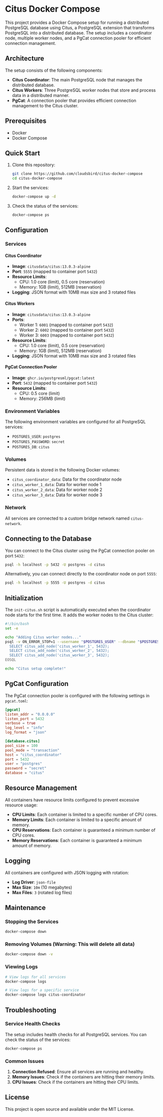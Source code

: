 # Citus Docker Compose

This project provides a Docker Compose setup for running a distributed PostgreSQL database using Citus, a PostgreSQL extension that transforms PostgreSQL into a distributed database. The setup includes a coordinator node, multiple worker nodes, and a PgCat connection pooler for efficient connection management.

## Architecture

The setup consists of the following components:

- **Citus Coordinator**: The main PostgreSQL node that manages the distributed database.
- **Citus Workers**: Three PostgreSQL worker nodes that store and process data in a distributed manner.
- **PgCat**: A connection pooler that provides efficient connection management to the Citus cluster.

## Prerequisites

- Docker
- Docker Compose

## Quick Start

1. Clone this repository:
   ```bash
   git clone https://github.com/cloudsbird/citus-docker-compose
   cd citus-docker-compose
   ```

2. Start the services:
   ```bash
   docker-compose up -d
   ```

3. Check the status of the services:
   ```bash
   docker-compose ps
   ```

## Configuration

### Services

#### Citus Coordinator
- **Image**: `citusdata/citus:13.0.3-alpine`
- **Port**: `5555` (mapped to container port `5432`)
- **Resource Limits**:
  - CPU: 1.0 core (limit), 0.5 core (reservation)
  - Memory: 1GB (limit), 512MB (reservation)
- **Logging**: JSON format with 10MB max size and 3 rotated files

#### Citus Workers
- **Image**: `citusdata/citus:13.0.3-alpine`
- **Ports**:
  - Worker 1: `6001` (mapped to container port `5432`)
  - Worker 2: `6002` (mapped to container port `5432`)
  - Worker 3: `6003` (mapped to container port `5432`)
- **Resource Limits**:
  - CPU: 1.0 core (limit), 0.5 core (reservation)
  - Memory: 1GB (limit), 512MB (reservation)
- **Logging**: JSON format with 10MB max size and 3 rotated files

#### PgCat Connection Pooler
- **Image**: `ghcr.io/postgresml/pgcat:latest`
- **Port**: `5432` (mapped to container port `5432`)
- **Resource Limits**:
  - CPU: 0.5 core (limit)
  - Memory: 256MB (limit)

### Environment Variables

The following environment variables are configured for all PostgreSQL services:

- `POSTGRES_USER`: `postgres`
- `POSTGRES_PASSWORD`: `secret`
- `POSTGRES_DB`: `citus`

### Volumes

Persistent data is stored in the following Docker volumes:

- `citus_coordinator_data`: Data for the coordinator node
- `citus_worker_1_data`: Data for worker node 1
- `citus_worker_2_data`: Data for worker node 2
- `citus_worker_3_data`: Data for worker node 3

### Network

All services are connected to a custom bridge network named `citus-network`.

## Connecting to the Database

You can connect to the Citus cluster using the PgCat connection pooler on port `5432`:

```bash
psql -h localhost -p 5432 -U postgres -d citus
```

Alternatively, you can connect directly to the coordinator node on port `5555`:

```bash
psql -h localhost -p 5555 -U postgres -d citus
```

## Initialization

The `init-citus.sh` script is automatically executed when the coordinator node starts for the first time. It adds the worker nodes to the Citus cluster:

```bash
#!/bin/bash
set -e

echo "Adding Citus worker nodes..."
psql -v ON_ERROR_STOP=1 --username "$POSTGRES_USER" --dbname "$POSTGRES_DB" <<-EOSQL
  SELECT citus_add_node('citus_worker_1', 5432);
  SELECT citus_add_node('citus_worker_2', 5432);
  SELECT citus_add_node('citus_worker_3', 5432);
EOSQL

echo "Citus setup complete!"
```

## PgCat Configuration

The PgCat connection pooler is configured with the following settings in `pgcat.toml`:

```toml
[pgcat]
listen_addr = "0.0.0.0"
listen_port = 5432
verbose = true
log_level = "info"
log_format = "json"

[database.citus]
pool_size = 100
pool_mode = "transaction"
host = "citus_coordinator"
port = 5432
user = "postgres"
password = "secret"
database = "citus"
```

## Resource Management

All containers have resource limits configured to prevent excessive resource usage:

- **CPU Limits**: Each container is limited to a specific number of CPU cores.
- **Memory Limits**: Each container is limited to a specific amount of memory.
- **CPU Reservations**: Each container is guaranteed a minimum number of CPU cores.
- **Memory Reservations**: Each container is guaranteed a minimum amount of memory.

## Logging

All containers are configured with JSON logging with rotation:

- **Log Driver**: `json-file`
- **Max Size**: `10m` (10 megabytes)
- **Max Files**: `3` (rotated log files)

## Maintenance

### Stopping the Services

```bash
docker-compose down
```

### Removing Volumes (Warning: This will delete all data)

```bash
docker-compose down -v
```

### Viewing Logs

```bash
# View logs for all services
docker-compose logs

# View logs for a specific service
docker-compose logs citus-coordinator
```

## Troubleshooting

### Service Health Checks

The setup includes health checks for all PostgreSQL services. You can check the status of the services:

```bash
docker-compose ps
```

### Common Issues

1. **Connection Refused**: Ensure all services are running and healthy.
2. **Memory Issues**: Check if the containers are hitting their memory limits.
3. **CPU Issues**: Check if the containers are hitting their CPU limits.

## License

This project is open source and available under the MIT License.